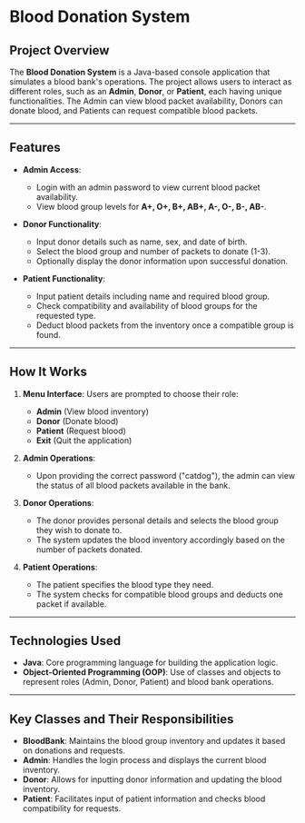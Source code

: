 # Blood Donation System

## Project Overview
The **Blood Donation System** is a Java-based console application that simulates a blood bank's operations. The project allows users to interact as different roles, such as an **Admin**, **Donor**, or **Patient**, each having unique functionalities. The Admin can view blood packet availability, Donors can donate blood, and Patients can request compatible blood packets.

---

## Features
- **Admin Access**:
  - Login with an admin password to view current blood packet availability.
  - View blood group levels for **A+, O+, B+, AB+, A-, O-, B-, AB-**.
  
- **Donor Functionality**:
  - Input donor details such as name, sex, and date of birth.
  - Select the blood group and number of packets to donate (1-3).
  - Optionally display the donor information upon successful donation.

- **Patient Functionality**:
  - Input patient details including name and required blood group.
  - Check compatibility and availability of blood groups for the requested type.
  - Deduct blood packets from the inventory once a compatible group is found.

---

## How It Works
1. **Menu Interface**: Users are prompted to choose their role:
   - **Admin** (View blood inventory)
   - **Donor** (Donate blood)
   - **Patient** (Request blood)
   - **Exit** (Quit the application)
   
2. **Admin Operations**:
   - Upon providing the correct password ("catdog"), the admin can view the status of all blood packets available in the bank.

3. **Donor Operations**:
   - The donor provides personal details and selects the blood group they wish to donate to.
   - The system updates the blood inventory accordingly based on the number of packets donated.

4. **Patient Operations**:
   - The patient specifies the blood type they need.
   - The system checks for compatible blood groups and deducts one packet if available.

---

## Technologies Used
- **Java**: Core programming language for building the application logic.
- **Object-Oriented Programming (OOP)**: Use of classes and objects to represent roles (Admin, Donor, Patient) and blood bank operations.

---

## Key Classes and Their Responsibilities
- **BloodBank**: Maintains the blood group inventory and updates it based on donations and requests.
- **Admin**: Handles the login process and displays the current blood inventory.
- **Donor**: Allows for inputting donor information and updating the blood inventory.
- **Patient**: Facilitates input of patient information and checks blood compatibility for requests.

